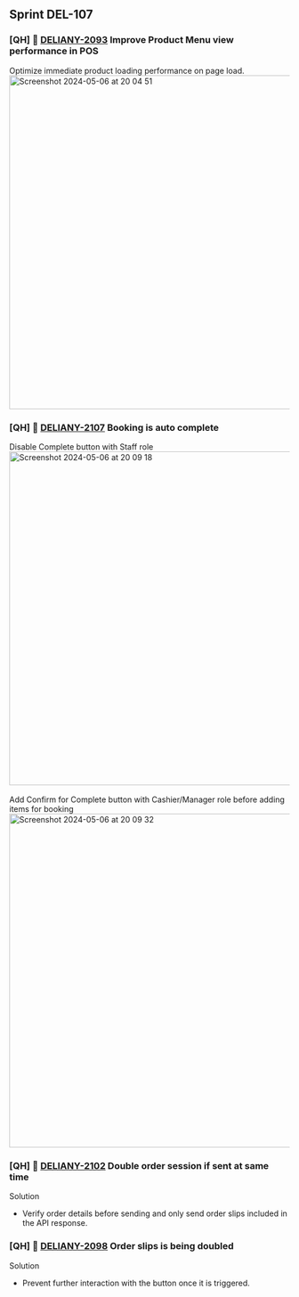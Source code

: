 ## Sprint DEL-107

### [QH] 🚀 [DELIANY-2093](https://deliany.youtrack.cloud/issue/DELIANY-2093/Improve-Product-Menu-view-performance-in-POS) Improve Product Menu view performance in POS

Optimize immediate product loading performance on page load. <br />
<img width="600" alt="Screenshot 2024-05-06 at 20 04 51" src="https://github.com/Maffiaco/documentation/assets/33405334/ae4c30c7-8776-4cb2-b5e2-65bc8c8e34ac">

### [QH] 🚀 [DELIANY-2107](https://deliany.youtrack.cloud/issue/DELIANY-2107/POSBug-Booking-is-auto-complete) Booking is auto complete

Disable Complete button with Staff role<br />
<img width="600" alt="Screenshot 2024-05-06 at 20 09 18" src="https://github.com/Maffiaco/documentation/assets/33405334/a890fc70-b5c6-487d-847b-c6fec163696f">
<br />
<br />
Add Confirm for Complete button with Cashier/Manager role before adding items for booking<br />
<img width="600" alt="Screenshot 2024-05-06 at 20 09 32" src="https://github.com/Maffiaco/documentation/assets/33405334/46bcbf8a-a5ee-4429-ba2f-f61bc064b2a3">

### [QH] 🚀 [DELIANY-2102](https://deliany.youtrack.cloud/issue/DELIANY-2102/POSBug-Double-order-session-if-sent-at-same-time) Double order session if sent at same time

Solution
- Verify order details before sending and only send order slips included in the API response.

### [QH] 🚀 [DELIANY-2098](https://deliany.youtrack.cloud/issue/DELIANY-2098/POSBugInvestigating-Order-slips-is-being-doubled) Order slips is being doubled

Solution
- Prevent further interaction with the button once it is triggered.
